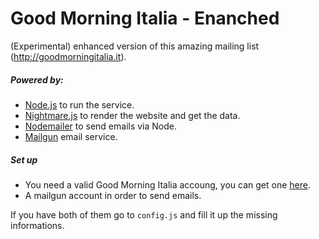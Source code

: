 Good Morning Italia - Enanched
============

(Experimental) enhanced version of this amazing mailing list (http://goodmorningitalia.it).

##### Powered by:
* [Node.js](https://nodejs.org) to run the service.
* [Nightmare.js](http://www.nightmarejs.org/) to render the website and get the data.
* [Nodemailer](https://nodemailer.com) to send emails via Node.
* [Mailgun](https://mailgun.com) email service.

##### Set up
* You need a valid Good Morning Italia accoung, you can get one [here](http://www.goodmorningitalia.it/abbonati/).
* A mailgun account in order to send emails.

If you have both of them go to `config.js` and fill it up the missing informations.
